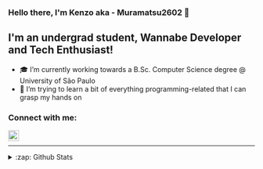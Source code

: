 ### Hello there, I'm Kenzo aka - Muramatsu2602 👋


## I'm an undergrad student, Wannabe Developer and Tech Enthusiast!
- 🎓 I’m currently working towards a B.Sc. Computer Science degree @ University of São Paulo
- 🌱 I’m trying to learn a bit of everything programming-related that I can grasp my hands on

### Connect with me:
[<img align="left" alt="Muramatsu2602 | LinkedIn" width="22px" src="https://cdn.jsdelivr.net/npm/simple-icons@v3/icons/linkedin.svg" />][linkedin]
 <br>
 <hr>
<details>
  <summary>:zap: Github Stats</summary>

  <img align="left" alt="Muramatsu2602's Github Stats" src="https://github-readme-stats.vercel.app/api?username=Muramatsu2602&show_icons=true&hide_border=true" />

</details>
<!-- Variables in README.md -->


[linkedin]: https://www.linkedin.com/in/pedro-kenzo-m-5345281a7
